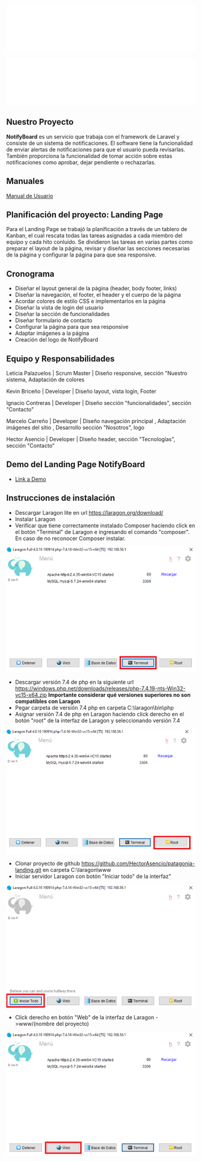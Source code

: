<p align="center">
    </p><img src="pic/logo.png">
</p>

![sadsa](pic/logo.png)

## **Nuestro Proyecto**

**NotifyBoard** es un servicio que trabaja con el framework de Laravel y consiste de un sistema de notificaciones. El software tiene la funcionalidad de enviar alertas de notificaciones para que el usuario pueda revisarlas. También proporciona la funcionalidad de tomar acción sobre estas notificaciones como aprobar, dejar pendiente o rechazarlas.

## **Manuales**
[Manual de Usuario](app/ManualUsuario.md)

## **Planificación del proyecto: Landing Page**

Para el Landing Page se trabajó la planificación a través de un tablero de Kanban, el cual rescata todas las tareas asignadas a cada miembro del equipo y cada hito conluido. Se dividieron las tareas en varias partes como preparar el layout de la página, revisar y diseñar las secciones necesarias de la página y configurar la página para que sea responsive. 


## **Cronograma**

- Diseñar el layout general de la página (header, body footer, links)
- Diseñar la navegación, el footer, el header y el cuerpo de la página
- Acordar colores de estilo CSS e implementarlos en la página
- Diseñar la vista de login del usuario
- Diseñar la sección de funcionalidades
- Diseñar formulario de contacto
- Configurar la página para que sea responsive
- Adaptar imágenes a la página
- Creación del logo de NotifyBoard

## **Equipo y Responsabilidades**
Leticia Palazuelos | Scrum Master  | Diseño responsive, sección "Nuestro sistema, Adaptación de colores

Kevin Briceño         |  Developer     | Diseño layout, vista login, Footer

Ignacio Contreras     |  Developer     | Diseño sección "funcionalidades", sección "Contacto" 

Marcelo Carreño       |  Developer     | Diseño navegación principal , Adaptación imágenes del sitio , Desarrollo sección "Nosotros", logo

Hector Asencio        |  Developer     | Diseño header, sección "Tecnologías", sección "Contacto"

## **Demo del Landing Page NotifyBoard**
- [Link a Demo](http://mighty-taiga-25832.herokuapp.com)

## **Instrucciones de instalación**

- Descargar Laragon lite en url https://laragon.org/download/
- Instalar Laragon
- Verificar que tiene correctamente instalado Composer haciendo click en el botón "Terminal" de Laragon e ingresando el comando "composer". En caso de no reconocer Composer instalar.
<p align="center">
    </p><img src="./pic/i2.png">
</p>

- Descargar versión 7.4 de php en la siguiente url https://windows.php.net/downloads/releases/php-7.4.19-nts-Win32-vc15-x64.zip **Importante considerar qué versiones superiores no son compatibles con Laragon**
- Pegar carpeta de versión 7.4 php en carpeta C:\laragon\bin\php
- Asignar versión 7.4 de php en Laragon haciendo click derecho en el botón "root" de la interfaz de Laragon y seleccionando versión 7.4
<p align="center">
    </p><img src="./pic/i3.png">
</p>

- Clonar proyecto de github https://github.com/HectorAsencio/patagonia-landing.git en carpeta C:\laragon\www
- Iniciar servidor Laragon con botón "Iniciar todo" de la interfaz"
<p align="center">
    </p><img src="./pic/i4.png">
</p>

- Click derecho en botón "Web" de la interfaz de Laragon ->www/(nombre del proyecto)

<p align="center">
    </p><img src="./pic/i1.png">
</p>